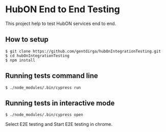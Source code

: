 # HubON End to End Testing
This project help to test HubON services end to end.

## How to setup
```shell
$ git clone https://github.com/gentdirga/hubOnIntegrationTesting.git
$ cd hubOnIntegrationTesting
$ npm install
```

## Running tests command line
```shell
$ ./node_modules/.bin/cypress run
```

## Running tests in interactive mode
```shell
$ ./node_modules/.bin/cypress open
```
Select E2E testing and Start E2E testing in chrome.
